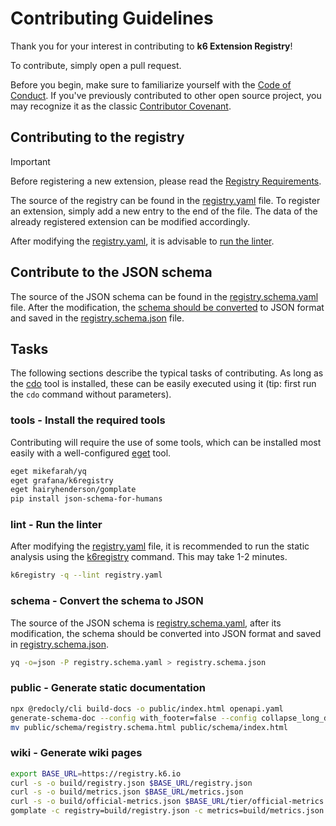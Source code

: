 # Contributing Guidelines

Thank you for your interest in contributing to **k6 Extension Registry**!

To contribute, simply open a pull request.

Before you begin, make sure to familiarize yourself with the [Code of Conduct](CODE_OF_CONDUCT.md). If you've previously contributed to other open source project, you may recognize it as the classic [Contributor Covenant](https://contributor-covenant.org/).

## Contributing to the registry

> [!IMPORTANT]
> Before registering a new extension, please read the [Registry Requirements](https://grafana.com/docs/k6/latest/extensions/explanations/extensions-registry/#registry-requirements).

The source of the registry can be found in the [registry.yaml] file. To register an extension, simply add a new entry to the end of the file. The data of the already registered extension can be modified accordingly.

After modifying the [registry.yaml], it is advisable to [run the linter](#lint---run-the-linter).

[registry.yaml]: registry.yaml

## Contribute to the JSON schema

The source of the JSON schema can be found in the [registry.schema.yaml] file. After the modification, the [schema should be converted](#schema---convert-the-schema-to-json) to JSON format and saved in the [registry.schema.json] file.

[registry.schema.yaml]: registry.schema.yaml
[registry.schema.json]: registry.schema.json

## Tasks

The following sections describe the typical tasks of contributing. As long as the [cdo](https://github.com/szkiba/cdo) tool is installed, these can be easily executed using it (tip: first run the `cdo` command without parameters).

### tools - Install the required tools

Contributing will require the use of some tools, which can be installed most easily with a well-configured [eget] tool.

```bash
eget mikefarah/yq
eget grafana/k6registry
eget hairyhenderson/gomplate
pip install json-schema-for-humans
```

[eget]: https://github.com/zyedidia/eget

### lint - Run the linter

After modifying the [registry.yaml] file, it is recommended to run the static analysis using the [k6registry] command. This may take 1-2 minutes.

```bash
k6registry -q --lint registry.yaml
```

[lint]: #lint---run-the-linter
[k6registry]: https://github.com/grafana/k6registry

### schema - Convert the schema to JSON

The source of the JSON schema is [registry.schema.yaml], after its modification, the schema should be converted into JSON format and saved in [registry.schema.json].

```bash
yq -o=json -P registry.schema.yaml > registry.schema.json
```

### public - Generate static documentation

```bash
npx @redocly/cli build-docs -o public/index.html openapi.yaml
generate-schema-doc --config with_footer=false --config collapse_long_descriptions=false registry.schema.json public/schema
mv public/schema/registry.schema.html public/schema/index.html
```

### wiki - Generate wiki pages

```bash
export BASE_URL=https://registry.k6.io
curl -s -o build/registry.json $BASE_URL/registry.json
curl -s -o build/metrics.json $BASE_URL/metrics.json
curl -s -o build/official-metrics.json $BASE_URL/tier/official-metrics.json
gomplate -c registry=build/registry.json -c metrics=build/metrics.json -c official_metrics=build/official-metrics.json -c schema=registry.schema.json --input-dir wiki --output-map='build/wiki/{{.in|strings.TrimSuffix ".tpl"}}'
```
